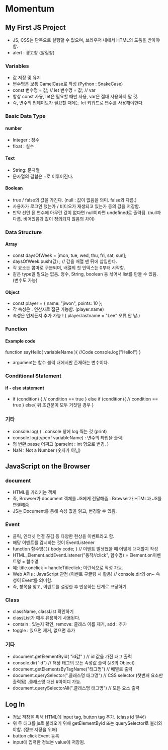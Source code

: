 # Momentum
## My First JS Project
- JS, CSS는 단독으로 실행할 수 없으며, 브라우저 내에서 HTML의 도움을 받아야 함.
- alert : 경고창 (알림창)

### Variables
- 값 저장 및 유지
- 변수명은 보통 CamelCase로 작성 (Python : SnakeCase)
- const 변수명 = 값;  // let 변수명 = 값; // var
- 항상 const 사용, let은 필요할 때만 사용, var은 절대 사용하지 말 것.
- 즉, 변수의 업데이트가 필요할 때에는 let 키워드로 변수를 사용해야한다. 

### Basic Data Type
#### number
- Integer : 정수
- float : 실수
#### Text
- String: 문자열
- 문자열의 결합은 +로 이루어진다.
#### Boolean
- true / false의 값을 가진다. (null : 값이 없음을 의미. false와 다름.)
- 사용자가 로그인 했는가 / 비디오가 재생되고 있는가 등의 값을 저장함.
- 만약 선언 된 변수에 아무런 값이 없다면 null이라면 undefined로 출력됨. (null과 다름. 비어있음과 값이 정의되지 않음의 차이)

### Data Structure
#### Array
- const daysOfWeek = [mon, tue, wed, thu, fri, sat, sun];
- daysOfWeek.push(값) ; // 값을 배열 맨 뒤에 삽입한다.
- 각 요소는 콤마로 구분되며, 배열의 첫 인덱스는 0부터 시작함.
- 같은 type일 필요는 없음. 정수, String, boolean 등 섞어서 list를 만들 수 있음. (변수도 가능)
#### Object
- const player = {
    name: "jiwon",
    points: 10
};
- 각 속성은 . 연산자로 접근 가능함. (player.name)
- 속성은 언제든지 추가 가능 ! ( player.lastname = "Lee" 오류 안 남.)

### Function
#### Example code
function sayHello( variableName ){
    //Code
    console.log("Hello!")
}
-  argument는 함수 블럭 내에서만 존재하는 변수이다.

### Conditional Statement
#### if - else statement
- if (condition) {
    // condition == true
} else if (condition){
    // condition == true
} else{
    위 조건문이 모두 거짓일 경우
}
### 기타
- console.log( ) : console 창에 log 찍는 것 (print)
-  console.log(typeof variableName) : 변수의 타입을 출력.
- 형 변환 passe 어쩌고  (parseInt : int 형으로 변경. )
- NaN : Not a Number (숫자가 아님)

## JavaScript on the Browser
### document
- HTML을 가리키는 객체
- 즉, Browser가 document 객체를 JS에게 전달해줌 : Browser가 HTML과 JS를 연결해줌
- JS는 Document를 통해 속성 값을 읽고, 변경할 수 있음.
### Event
- 클릭, 인터넷 연결 끊김 등 다양한 현상을 이벤트라고 함.
- 해당 이벤트를 감시하는 것이 EventListener
- function 함수명( ){ body code; } // 이벤트 발생했을 때 어떻게 대처할지 작성
- HTML_Element.addEventListener("동작//click", 함수명) = Element.on이벤트명 = 함수명
- 예: title.onclick = handleTitleclick; 이런식으로 작성 가능.
- Web APIs : JavaScript 관점 (이벤트 구글링 시 활용) // console.dir의 on~ 속성이 Event를 의미함.
- 즉, 항목을 찾고, 이벤트를 설정한 후 반응하는 단계로 코딩하기.
### Class
- className, classList 확인하기
- classList가 매우 유용하게 사용된다.
- contain : 있는지 확인, remove: 클래스 이름 제거, add : 추가
- toggle : 있으면 제거, 없으면 추가
### 기타
- document.getElementByid( "id값" ) // id 값을 가진 태그 출력
- console.dir("id") // 해당 태그의 모든 속성값 출력 (JS의 Object)
- document.getElementsByTagName("태그명") // 배열로 출력
- document.querySelector(".클래스명 태그명") // CSS selector (첫번째 요소만 출력됨) .클래스명 대신 #아이디 가능.
- document.querySelectorAll(".클래스명 태그명") // 모든 요소 출력

## Log In
- 정보 저장을 위해 HTML에 input tag, button tag 추가.  (class id 필수!)
- 위 두 태그를 js로 불러오기 위해 getElementById 또는 querySelector로 불러와야함. (정보 저장을 위해)
- button click Event 등록
- input에 입력한 정보븐 value에 저장됨.
